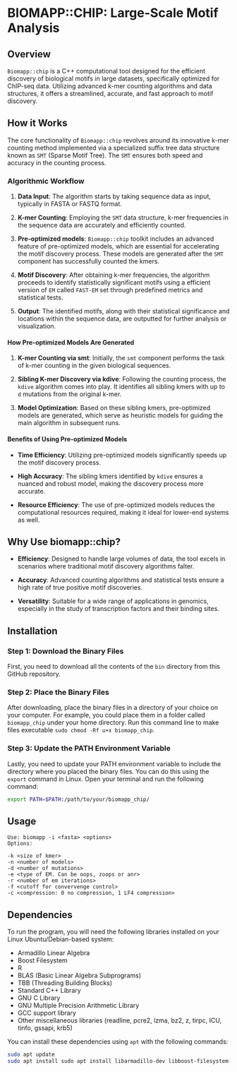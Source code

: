 # BIOMAPP::CHIP: Large-Scale Motif Analysis

## Overview

`Biomapp::chip` is a C++ computational tool designed for the efficient discovery of biological motifs in large datasets, specifically optimized for ChIP-seq data. Utilizing advanced k-mer counting algorithms and data structures, it offers a streamlined, accurate, and fast approach to motif discovery.

## How it Works

The core functionality of `Biomapp::chip` revolves around its innovative k-mer counting method implemented via a specialized suffix tree data structure known as `SMT` (Sparse Motif Tree). The `SMT` ensures both speed and accuracy in the counting process.

### Algorithmic Workflow

1. **Data Input**: The algorithm starts by taking sequence data as input, typically in FASTA or FASTQ format.
  
2. **K-mer Counting**: Employing the `SMT` data structure, k-mer frequencies in the sequence data are accurately and efficiently counted.
   
3.  **Pre-optimized models**: `Biomapp::chip` toolkit includes an advanced feature of pre-optimized models, which are essential for accelerating the motif discovery process. These models are generated after the `SMT` component has successfully counted the kmers.
  
4. **Motif Discovery**: After obtaining k-mer frequencies, the algorithm proceeds to identify statistically significant motifs using a efficient version of `EM` called `FAST-EM` set through predefined metrics and statistical tests.

5. **Output**: The identified motifs, along with their statistical significance and locations within the sequence data, are outputted for further analysis or visualization.

#### How Pre-optimized Models Are Generated
1. **K-mer Counting via smt**: Initially, the `smt` component performs the task of k-mer counting in the given biological sequences.

2. **Sibling K-mer Discovery via kdive**: Following the counting process, the `kdive` algorithm comes into play. It identifies all sibling kmers with up to `d` mutations from the original k-mer.

3. **Model Optimization**: Based on these sibling kmers, pre-optimized models are generated, which serve as heuristic models for guiding the main algorithm in subsequent runs.

#### Benefits of Using Pre-optimized Models

- **Time Efficiency**: Utilizing pre-optimized models significantly speeds up the motif discovery process.
  
- **High Accuracy**: The sibling kmers identified by `kdive` ensures a nuanced and robust model, making the discovery process more accurate.
  
- **Resource Efficiency**: The use of pre-optimized models reduces the computational resources required, making it ideal for lower-end systems as well.

## Why Use biomapp::chip?

- **Efficiency**: Designed to handle large volumes of data, the tool excels in scenarios where traditional motif discovery algorithms falter.
  
- **Accuracy**: Advanced counting algorithms and statistical tests ensure a high rate of true positive motif discoveries.
  
- **Versatility**: Suitable for a wide range of applications in genomics, especially in the study of transcription factors and their binding sites.

## Installation

### Step 1: Download the Binary Files
First, you need to download all the contents of the `bin` directory from this GitHub repository.

### Step 2: Place the Binary Files
After downloading, place the binary files in a directory of your choice on your computer. For example, you could place them in a folder called `biomapp_chip` under your home directory. Run this command line to make files executable ```sudo chmod -Rf u+x biomapp_chip```.

### Step 3: Update the PATH Environment Variable
Lastly, you need to update your PATH environment variable to include the directory where you placed the binary files. You can do this using the `export` command in Linux. Open your terminal and run the following command:

```bash
export PATH=$PATH:/path/to/your/biomapp_chip/
```

## Usage
```
Use: biomapp -i <fasta> <options>
Options:

-k <size of kmer>
-n <number of models>
-d <number of mutations>
-e <type of EM. Can be oops, zoops or anr>
-r <number of em iterations>
-f <cutoff for convervenge control>
-c <compression: 0 no compression, 1 LF4 compression>
```

## Dependencies

To run the program, you will need the following libraries installed on your Linux Ubuntu/Debian-based system:
- Armadillo Linear Algebra
- Boost Filesystem
- R
- BLAS (Basic Linear Algebra Subprograms)
- TBB (Threading Building Blocks)
- Standard C++ Library
- GNU C Library
- GNU Multiple Precision Arithmetic Library
- GCC support library
- Other miscellaneous libraries (readline, pcre2, lzma, bz2, z, tirpc, ICU, tinfo, gssapi, krb5)

You can install these dependencies using `apt` with the following commands:

```bash
sudo apt update
sudo apt install sudo apt install libarmadillo-dev libboost-filesystem-dev r-base libblas-dev libtbb-dev libstdc++6 libc6 libgomp1 libgcc1 libreadline8 libpcre2-dev liblzma5 libbz2-1.0 zlib1g libtirpc-dev libicu-dev libtinfo6 libgssapi-krb5-2 libkrb5-3 libk5crypto3 libcom-err2 libkrb5support0 libkeyutils1 libresolv2 liblz4-dev
```
